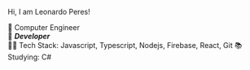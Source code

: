 Hi, I am Leonardo Peres! 

🔭 Computer Engineer <br>
💼 <b><i>Developer</i></b> <br>
🕵️‍♀️ Tech Stack: Javascript, Typescript, Nodejs, Firebase, React, Git
📚 Studying: C#
